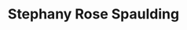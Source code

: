 ---
title: Stephany Rose Spaulding
templateKey: candidate-fragment
firstName: Stephany
lastName: Rose Spaulding
district: 05
state: CO
electionDate: 2018-06-14
electionType: primary
office: house
incumbent: false
website: "https://www.stephanyroseforcongress.com"
donationLink: ""
outcome: "Unknown"
blurb: "Dr. Stephany Rose Spaulding is a professor, pastor, and lifelong social justice champion who is ready to put people over politics. Everyone deserves to have representation in Congress and since 1972 there have been whole communities ignored in Colorado's 5th Congressional District. In Congress, Stephany will ensure universal healthcare is a right, champion advancements in renewable energies and climate justice, create inclusive economic policies, and protect our most vulnerable and marginalized populations."
image: "https://cosmic-s3.imgix.net/e53ebc00-e406-11e7-b2c2-0d51136efa6e-JD_Site_StephanyRoseSpaulding_1000x600_121517.jpg"
---